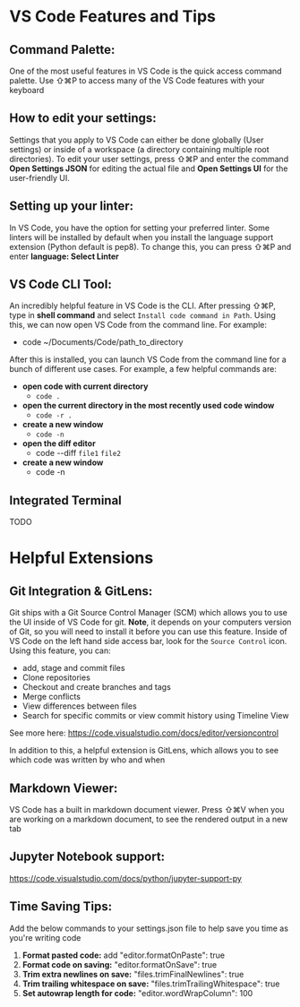 # VS Code Features and Tips

## Command Palette:
One of the most useful features in VS Code is the quick access command palette. Use ⇧⌘P to access many of the VS Code features with your keyboard

## How to edit your settings:
Settings that you apply to VS Code can either be done globally (User settings) or inside of a workspace (a directory containing multiple root directories). To edit your user settings, press ⇧⌘P and enter the command **Open Settings JSON** for editing the actual file and **Open Settings UI** for the user-friendly UI.

## Setting up your linter:
In VS Code, you have the option for setting your preferred linter. Some linters will be installed by default when you install the language support extension (Python default is pep8). To change this, you can press ⇧⌘P and enter **language: Select Linter**

## VS Code CLI Tool:
An incredibly helpful feature in VS Code is the CLI.  After pressing ⇧⌘P, type in **shell command** and select `Install code command in Path`. Using this, we can now open VS Code from the command line. For example:

* code ~/Documents/Code/path_to_directory

After this is installed, you can launch VS Code from the command line for a bunch of different use cases. For example, a few helpful commands are:
* **open code with current directory**
    * `code .`
* **open the current directory in the most recently used code window**
    * `code -r .`
* **create a new window**
    * `code -n`
* **open the diff editor**
    * code --diff `file1` `file2`
* **create a new window**
    * code -n

## Integrated Terminal
TODO

# Helpful Extensions

## Git Integration & GitLens:
Git ships with a Git Source Control Manager (SCM) which allows you to use the UI inside of VS Code for git. **Note**, it depends on your computers version of Git, so you will need to install it before you can use this feature. Inside of VS Code on the left hand side access bar, look for the `Source Control` icon. Using this feature, you can:

* add, stage and commit files
* Clone repositories
* Checkout and create branches and tags
* Merge conflicts
* View differences between files
* Search for specific commits or view commit history using Timeline View

See more here: https://code.visualstudio.com/docs/editor/versioncontrol

In addition to this, a helpful extension is GitLens, which allows you to see which code was written by who and when

## Markdown Viewer:
VS Code has a built in markdown document viewer. Press ⇧⌘V when you are working on a markdown document, to see the rendered output in a new tab

## Jupyter Notebook support:
https://code.visualstudio.com/docs/python/jupyter-support-py

## Time Saving Tips:
Add the below commands to your settings.json file to help save you time as you're writing code
1. **Format pasted code:** add "editor.formatOnPaste": true
1. **Format code on saving:** "editor.formatOnSave": true
1. **Trim extra newlines on save:** "files.trimFinalNewlines": true
1. **Trim trailing whitespace on save:** "files.trimTrailingWhitespace": true
1. **Set autowrap length for code:** "editor.wordWrapColumn": 100